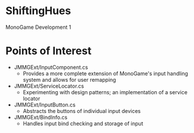 # ShiftingHues
MonoGame Development 1
# Points of Interest
* JMMGExt/InputComponent.cs
  - Provides a more complete extension of MonoGame's input handling system and allows for user remapping
* JMMGExt/ServiceLocator.cs
  - Experimenting with design patterns; an implementation of a service locator
* JMMGExt/InputButton.cs
  - Abstracts the buttons of individual input devices
* JMMGExt/BindInfo.cs
  - Handles input bind checking and storage of input
